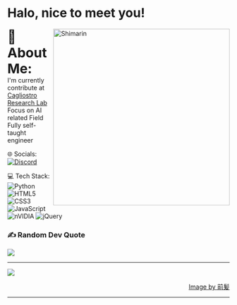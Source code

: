 <h1>Halo, nice to meet you!</h1>

<div>

<img align="right" width="400" alt="Shimarin" src="https://i.imgur.com/j4h0Obg.jpeg"/>

<b style="font-size:30px">💫 About Me:</b> </br> 
I'm currently contribute at <a href="https://cagliostrolab.net/page/1">Cagliostro Research Lab</a><br>Focus on AI related Field<br>Fully self-taught engineer


🌐 Socials:</br>
[![Discord](https://img.shields.io/badge/Discord-%237289DA.svg?logo=discord&logoColor=white)](https://discord.com/users/693444397055868948) 

💻 Tech Stack:</br>
![Python](https://img.shields.io/badge/python-3670A0?style=flat&logo=python&logoColor=ffdd54) ![HTML5](https://img.shields.io/badge/html5-%23E34F26.svg?style=flat&logo=html5&logoColor=white) ![CSS3](https://img.shields.io/badge/css3-%231572B6.svg?style=flat&logo=css3&logoColor=white) ![JavaScript](https://img.shields.io/badge/javascript-%23323330.svg?style=flat&logo=javascript&logoColor=%23F7DF1E) ![nVIDIA](https://img.shields.io/badge/cuda-000000.svg?style=flat&logo=nVIDIA&logoColor=green) ![jQuery](https://img.shields.io/badge/jquery-%230769AD.svg?style=flat&logo=jquery&logoColor=white) 
### ✍️ Random Dev Quote
![](https://quotes-github-readme.vercel.app/api?type=vetical&theme=light)

---
[![](https://visitcount.itsvg.in/api?id=saikanov&icon=0&color=0)](https://visitcount.itsvg.in)

<!-- Proudly created with GPRM ( https://gprm.itsvg.in ) -->
  
<div align="right">
<a href="https://www.pixiv.net/en/users/35069640">Image by 前髪</a>
  </div>
  </div>

------
